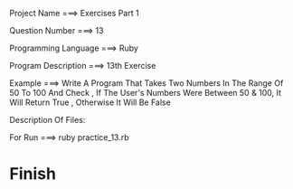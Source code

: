 Project Name ===> Exercises Part 1

Question Number ===> 13

Programming Language ===> Ruby

Program Description ===> 13th Exercise

Example ===> Write A Program That Takes Two Numbers In The Range Of 50 To 100 And Check , If The User's Numbers Were Between 50 & 100, It Will Return True , Otherwise It Will Be False

Description Of Files:

For Run ===> ruby practice_13.rb

# Finish
